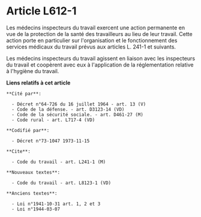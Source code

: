 # Article L612-1

Les médecins inspecteurs du travail exercent une action permanente en vue de la protection de la santé des travailleurs au
lieu de leur travail. Cette action porte en particulier sur l'organisation et le fonctionnement des services médicaux du
travail prévus aux articles L. 241-1 et suivants.

Les médecins inspecteurs du travail agissent en liaison avec les inspecteurs du travail et coopèrent avec eux à l'application
de la réglementation relative à l'hygiène du travail.

**Liens relatifs à cet article**

	**Cité par**:

	  - Décret n°64-726 du 16 juillet 1964 - art. 13 (V)
	  - Code de la défense. - art. D3123-14 (VD)
	  - Code de la sécurité sociale. - art. D461-27 (M)
	  - Code rural - art. L717-4 (VD)

	**Codifié par**:

	  - Décret n°73-1047 1973-11-15

	**Cite**:

	  - Code du travail - art. L241-1 (M)

	**Nouveaux textes**:

	  - Code du travail - art. L8123-1 (VD)

	**Anciens textes**:

	  - Loi n°1941-10-31 art. 1, 2 et 3
	  - Loi n°1944-03-07
